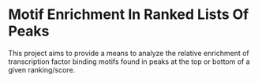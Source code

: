 # Motif Enrichment In Ranked Lists Of Peaks
This project aims to provide a means to analyze the relative enrichment of transcription factor binding motifs found in peaks at the top or bottom of a given ranking/score.
